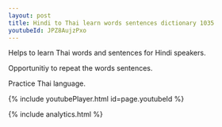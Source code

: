 ```yaml
---
layout: post
title: Hindi to Thai learn words sentences dictionary 1035 
youtubeId: JPZ8AujzPxo
---
```

 
 
Helps to learn Thai words and sentences for Hindi speakers.

Opportunitiy to repeat the words sentences. 

Practice Thai language. 
 
{% include youtubePlayer.html id=page.youtubeId %}
 
 
{% include analytics.html %}